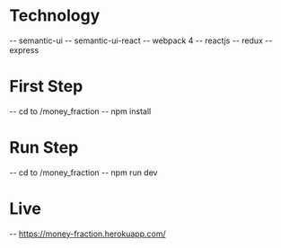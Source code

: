 # Technology
-- semantic-ui
-- semantic-ui-react
-- webpack 4
-- reactjs
-- redux
-- express

# First Step
-- cd to /money_fraction
-- npm install

# Run Step
-- cd to /money_fraction
-- npm run dev

# Live
-- https://money-fraction.herokuapp.com/

